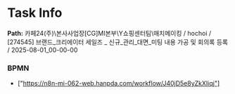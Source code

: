 # Task Info

**Path:** 카페24(주)\본사사업장\[CG]MI본부\Y쇼핑센터팀\매치메이킹 / hochoi / [274545] 브랜드_크리에이터 세일즈 _ 신규_관리_대면_미팅 내용 가공 및 회의록 등록 / 2025-08-01_00-00-00

### BPMN
- ["https://n8n-mi-062-web.hanpda.com/workflow/J40jD5e8yZkXIiqj"]

